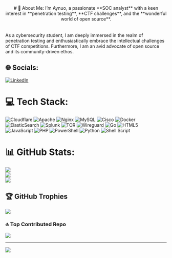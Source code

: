 <center>
# 💫 About Me:
I’m Aynuo, a passionate **SOC analyst** with a keen interest in **penetration testing**, **CTF challenges**, and the **wonderful world of open source**.
</center>
<br><br>As a cybersecurity student, I am deeply immersed in the realm of penetration testing and enthusiastically embrace the intellectual challenges of CTF competitions. Furthermore, I am an avid advocate of open source and its community-driven ethos.


## 🌐 Socials:
[![LinkedIn](https://img.shields.io/badge/LinkedIn-%230077B5.svg?logo=linkedin&logoColor=white)](https://ir.linkedin.com/in/sobhan-hedayati-781078186)

# 💻 Tech Stack:
![Cloudflare](https://img.shields.io/badge/Cloudflare-F38020?style=for-the-badge&logo=Cloudflare&logoColor=white) ![Apache](https://img.shields.io/badge/apache-%23D42029.svg?style=for-the-badge&logo=apache&logoColor=white) ![Nginx](https://img.shields.io/badge/nginx-%23009639.svg?style=for-the-badge&logo=nginx&logoColor=white) ![MySQL](https://img.shields.io/badge/mysql-%2300000f.svg?style=for-the-badge&logo=mysql&logoColor=white) ![Cisco](https://img.shields.io/badge/cisco-%23049fd9.svg?style=for-the-badge&logo=cisco&logoColor=black) ![Docker](https://img.shields.io/badge/docker-%230db7ed.svg?style=for-the-badge&logo=docker&logoColor=white) ![ElasticSearch](https://img.shields.io/badge/-ElasticSearch-005571?style=for-the-badge&logo=elasticsearch) ![Splunk](https://img.shields.io/badge/splunk-%23000000.svg?style=for-the-badge&logo=splunk&logoColor=white) ![TOR](https://img.shields.io/badge/tor-%237E4798.svg?style=for-the-badge&logo=tor-project&logoColor=white) ![Wireguard](https://img.shields.io/badge/wireguard-%2388171A.svg?style=for-the-badge&logo=wireguard&logoColor=white) ![Go](https://img.shields.io/badge/go-%2300ADD8.svg?style=for-the-badge&logo=go&logoColor=white) ![HTML5](https://img.shields.io/badge/html5-%23E34F26.svg?style=for-the-badge&logo=html5&logoColor=white) ![JavaScript](https://img.shields.io/badge/javascript-%23323330.svg?style=for-the-badge&logo=javascript&logoColor=%23F7DF1E) ![PHP](https://img.shields.io/badge/php-%23777BB4.svg?style=for-the-badge&logo=php&logoColor=white) ![PowerShell](https://img.shields.io/badge/PowerShell-%235391FE.svg?style=for-the-badge&logo=powershell&logoColor=white) ![Python](https://img.shields.io/badge/python-3670A0?style=for-the-badge&logo=python&logoColor=ffdd54) ![Shell Script](https://img.shields.io/badge/shell_script-%23121011.svg?style=for-the-badge&logo=gnu-bash&logoColor=white)
# 📊 GitHub Stats:
![](https://github-readme-stats.vercel.app/api?username=Aynuo&theme=dracula&hide_border=false&include_all_commits=true&count_private=false)<br/>
![](https://github-readme-streak-stats.herokuapp.com/?user=Aynuo&theme=dracula&hide_border=false)<br/>
![](https://github-readme-stats.vercel.app/api/top-langs/?username=Aynuo&theme=dracula&hide_border=false&include_all_commits=true&count_private=false&layout=compact)

## 🏆 GitHub Trophies
![](https://github-profile-trophy.vercel.app/?username=Aynuo&theme=onestar&no-frame=true&no-bg=true&margin-w=4)

### 🔝 Top Contributed Repo
![](https://github-contributor-stats.vercel.app/api?username=Aynuo&limit=5&theme=radical&combine_all_yearly_contributions=true)

---
[![](https://visitcount.itsvg.in/api?id=Aynuo&icon=1&color=1)](https://visitcount.itsvg.in)

<!-- Proudly created with GPRM ( https://gprm.itsvg.in ) -->
